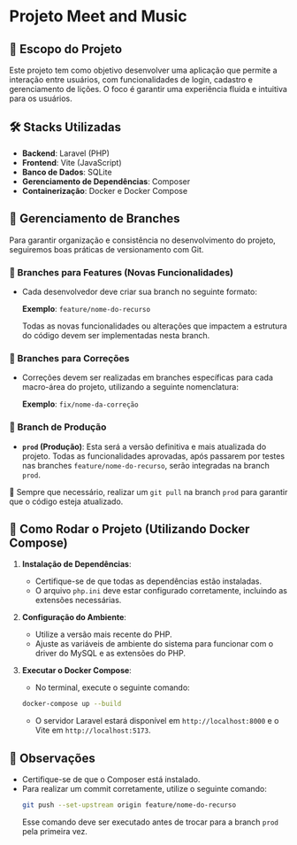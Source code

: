 # Projeto Meet and Music

## 📜 Escopo do Projeto
Este projeto tem como objetivo desenvolver uma aplicação que permite a interação entre usuários, com funcionalidades de login, cadastro e gerenciamento de lições. O foco é garantir uma experiência fluida e intuitiva para os usuários.

## 🛠️ Stacks Utilizadas
- **Backend**: Laravel (PHP)
- **Frontend**: Vite (JavaScript)
- **Banco de Dados**: SQLite
- **Gerenciamento de Dependências**: Composer
- **Containerização**: Docker e Docker Compose

## 🌿 Gerenciamento de Branches
Para garantir organização e consistência no desenvolvimento do projeto, seguiremos boas práticas de versionamento com Git.

### 🔹 Branches para Features (Novas Funcionalidades)
- Cada desenvolvedor deve criar sua branch no seguinte formato:

  **Exemplo**: `feature/nome-do-recurso`

  Todas as novas funcionalidades ou alterações que impactem a estrutura do código devem ser implementadas nesta branch.

### 🔹 Branches para Correções
- Correções devem ser realizadas em branches específicas para cada macro-área do projeto, utilizando a seguinte nomenclatura:
  
  **Exemplo**: `fix/nome-da-correção`

### 🔹 Branch de Produção
- **`prod` (Produção)**: Esta será a versão definitiva e mais atualizada do projeto. Todas as funcionalidades aprovadas, após passarem por testes nas branches `feature/nome-do-recurso`, serão integradas na branch `prod`.

🚀 Sempre que necessário, realizar um `git pull` na branch `prod` para garantir que o código esteja atualizado.

## 🚀 Como Rodar o Projeto (Utilizando Docker Compose)
1. **Instalação de Dependências**:
   - Certifique-se de que todas as dependências estão instaladas.
   - O arquivo `php.ini` deve estar configurado corretamente, incluindo as extensões necessárias.
   
2. **Configuração do Ambiente**:
   - Utilize a versão mais recente do PHP.
   - Ajuste as variáveis de ambiente do sistema para funcionar com o driver do MySQL e as extensões do PHP.
   
3. **Executar o Docker Compose**:
   - No terminal, execute o seguinte comando:
   ```bash
   docker-compose up --build
   ```
   - O servidor Laravel estará disponível em `http://localhost:8000` e o Vite em `http://localhost:5173`.

## 📝 Observações
- Certifique-se de que o Composer está instalado.
- Para realizar um commit corretamente, utilize o seguinte comando:
  ```bash
  git push --set-upstream origin feature/nome-do-recurso
  ```
  Esse comando deve ser executado antes de trocar para a branch `prod` pela primeira vez.